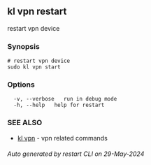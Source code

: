 ## kl vpn restart

restart vpn device

### Synopsis

```
# restart vpn device
sudo kl vpn start
```

### Options

```
  -v, --verbose   run in debug mode
  -h, --help   help for restart
```

### SEE ALSO

* [kl vpn](kl_vpn.md)  - vpn related commands

###### Auto generated by restart CLI on 29-May-2024

